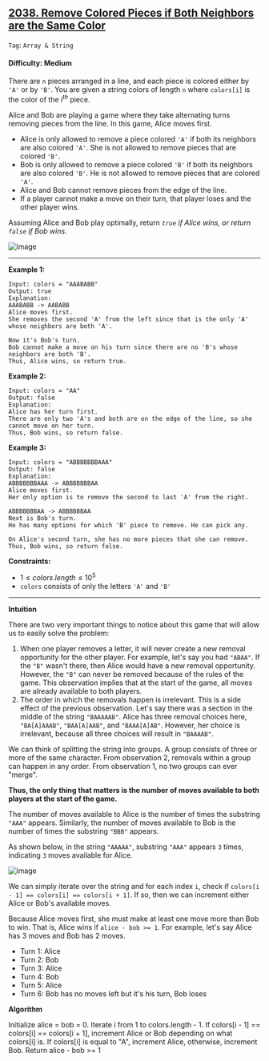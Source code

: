 ## [2038. Remove Colored Pieces if Both Neighbors are the Same Color](https://leetcode.com/problems/remove-colored-pieces-if-both-neighbors-are-the-same-color)

```Tag```: ```Array & String```

#### Difficulty: Medium

There are ```n``` pieces arranged in a line, and each piece is colored either by ```'A'``` or by ```'B'```. You are given a string colors of length ```n``` where ```colors[i]``` is the color of the $i^{th}$ piece.

Alice and Bob are playing a game where they take alternating turns removing pieces from the line. In this game, Alice moves first.

- Alice is only allowed to remove a piece colored ```'A'``` if both its neighbors are also colored ```'A'```. She is not allowed to remove pieces that are colored ```'B'```.
- Bob is only allowed to remove a piece colored ```'B'``` if both its neighbors are also colored ```'B'```. He is not allowed to remove pieces that are colored ```'A'```.
- Alice and Bob cannot remove pieces from the edge of the line.
- If a player cannot make a move on their turn, that player loses and the other player wins.

Assuming Alice and Bob play optimally, return _```true``` if Alice wins, or return ```false``` if Bob wins_.

![image](https://github.com/quananhle/Python/assets/35042430/76c9e030-541d-422c-b563-e0f744916a76)

---

__Example 1:__
```
Input: colors = "AAABABB"
Output: true
Explanation:
AAABABB -> AABABB
Alice moves first.
She removes the second 'A' from the left since that is the only 'A' whose neighbors are both 'A'.

Now it's Bob's turn.
Bob cannot make a move on his turn since there are no 'B's whose neighbors are both 'B'.
Thus, Alice wins, so return true.
```

__Example 2:__
```
Input: colors = "AA"
Output: false
Explanation:
Alice has her turn first.
There are only two 'A's and both are on the edge of the line, so she cannot move on her turn.
Thus, Bob wins, so return false.
```

__Example 3:__
```
Input: colors = "ABBBBBBBAAA"
Output: false
Explanation:
ABBBBBBBAAA -> ABBBBBBBAA
Alice moves first.
Her only option is to remove the second to last 'A' from the right.

ABBBBBBBAA -> ABBBBBBAA
Next is Bob's turn.
He has many options for which 'B' piece to remove. He can pick any.

On Alice's second turn, she has no more pieces that she can remove.
Thus, Bob wins, so return false.
```

__Constraints:__

- $1 \le colors.length \le 10^{5}$
- ```colors``` consists of only the letters ```'A'``` and ```'B'```

---

__Intuition__

There are two very important things to notice about this game that will allow us to easily solve the problem:

1. When one player removes a letter, it will never create a new removal opportunity for the other player. For example, let's say you had ```"ABAA"```. If the ```"B"``` wasn't there, then Alice would have a new removal opportunity. However, the ```"B"``` can never be removed because of the rules of the game. This observation implies that at the start of the game, all moves are already available to both players.
2. The order in which the removals happen is irrelevant. This is a side effect of the previous observation. Let's say there was a section in the middle of the string ```"BAAAAAB"```. Alice has three removal choices here, ```"BA[A]AAAB"```, ```"BAA[A]AAB"```, and ```"BAAA[A]AB"```. However, her choice is irrelevant, because all three choices will result in ```"BAAAAB"```.

We can think of splitting the string into groups. A group consists of three or more of the same character. From observation 2, removals within a group can happen in any order. From observation 1, no two groups can ever "merge".

__Thus, the only thing that matters is the number of moves available to both players at the start of the game.__

The number of moves available to Alice is the number of times the substring ```"AAA"``` appears. Similarly, the number of moves available to Bob is the number of times the substring ```"BBB"``` appears.

As shown below, in the string ```"AAAAA"```, substring ```"AAA"``` appears ```3``` times, indicating ```3``` moves available for Alice.

![image](https://leetcode.com/problems/remove-colored-pieces-if-both-neighbors-are-the-same-color/Figures/2038/1.png)

We can simply iterate over the string and for each index ```i```, check if ```colors[i - 1] == colors[i] == colors[i + 1]```. If so, then we can increment either Alice or Bob's available moves.

Because Alice moves first, she must make at least one move more than Bob to win. That is, Alice wins if ```alice - bob >= 1```. For example, let's say Alice has 3 moves and Bob has 2 moves.

- Turn 1: Alice
- Turn 2: Bob
- Turn 3: Alice
- Turn 4: Bob
- Turn 5: Alice
- Turn 6: Bob has no moves left but it's his turn, Bob loses

__Algorithm__

Initialize alice = bob = 0.
Iterate i from 1 to colors.length - 1.
If colors[i - 1] == colors[i] == colors[i + 1], increment Alice or Bob depending on what colors[i] is. If colors[i] is equal to "A", increment Alice, otherwise, increment Bob.
Return alice - bob >= 1

